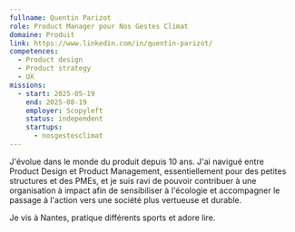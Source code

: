 ```yaml
---
fullname: Quentin Parizot
role: Product Manager pour Nos Gestes Climat
domaine: Produit
link: https://www.linkedin.com/in/quentin-parizot/
competences:
  - Product design
  - Product strategy
  - UX
missions:
  - start: 2025-05-19
    end: 2025-08-19
    employer: Scopyleft
    status: independent
    startups:
      - nosgestesclimat
---
```

J'évolue dans le monde du produit depuis 10 ans. J'ai navigué entre Product Design et Product Management, essentiellement pour des petites structures et des PMEs, et je suis ravi de pouvoir contribuer à une organisation à impact afin de sensibiliser à l'écologie et accompagner le passage à l'action vers une société plus vertueuse et durable. 

Je vis à Nantes, pratique différents sports et adore lire. 